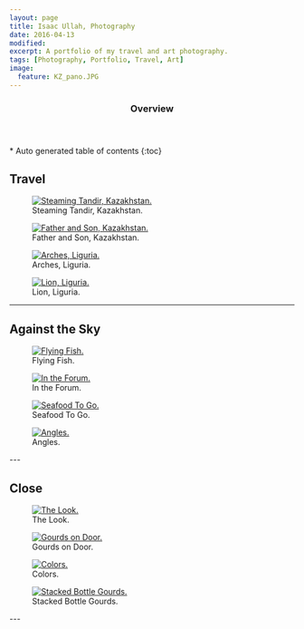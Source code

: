```yaml
---
layout: page
title: Isaac Ullah, Photography
date: 2016-04-13
modified: 
excerpt: A portfolio of my travel and art photography. 
tags: [Photography, Portfolio, Travel, Art]
image:
  feature: KZ_pano.JPG
---
```

<section id="table-of-contents" class="toc">
  <header>
    <h3>Overview</h3>
  </header>
<div id="drawer" markdown="1">
*  Auto generated table of contents
{:toc}
</div>
</section><!-- /#table-of-contents -->

## Travel

<figure>
	<a href="https://www.flickr.com/photos/isaacullah/24627290396/in/dateposted-public/"><img src="https://www.flickr.com/photos/isaacullah/24627290396/in/dateposted-public/" alt="Steaming Tandir, Kazakhstan."></a>
	<figcaption>Steaming Tandir, Kazakhstan.</figcaption>
</figure>

<figure>
	<a href="https://www.flickr.com/photos/isaacullah/24026696953/in/dateposted-public/"><img src="https://www.flickr.com/photos/isaacullah/24026696953/in/dateposted-public/" alt="Father and Son, Kazakhstan."></a>
	<figcaption>Father and Son, Kazakhstan.</figcaption>
</figure>

<figure>
	<a href="https://www.flickr.com/photos/isaacullah/24071899310/in/dateposted-public/"><img src="https://www.flickr.com/photos/isaacullah/24071899310/in/dateposted-public/" alt="Arches, Liguria."></a>
	<figcaption>Arches, Liguria.</figcaption>
</figure>

<figure>
	<a href="https://www.flickr.com/photos/isaacullah/24536906761/in/dateposted-public/"><img src="https://www.flickr.com/photos/isaacullah/24536906761/in/dateposted-public/" alt="Lion, Liguria."></a>
	<figcaption>Lion, Liguria.</figcaption>
</figure>

---

## Against the Sky

<figure>
	<a href="https://www.flickr.com/photos/isaacullah/23754498743/in/album-72157663554877675/"><img src="https://www.flickr.com/photos/isaacullah/23754498743/in/album-72157663554877675/" alt="Flying Fish."></a>
	<figcaption>Flying Fish.</figcaption>
</figure>

<figure>
	<a href="https://www.flickr.com/photos/isaacullah/24653509425/in/album-72157663554877675/"><img src="https://www.flickr.com/photos/isaacullah/24653509425/in/album-72157663554877675/" alt="In the Forum."></a>
	<figcaption>In the Forum.</figcaption>
</figure>

<figure>
	<a href="https://www.flickr.com/photos/isaacullah/23753108354/in/album-72157663554877675/"><img src="https://www.flickr.com/photos/isaacullah/23753108354/in/album-72157663554877675/" alt="Seafood To Go."></a>
	<figcaption>Seafood To Go.</figcaption>
</figure>

<figure>
	<a href="https://www.flickr.com/photos/isaacullah/24326425969/in/album-72157663554877675/"><img src="https://www.flickr.com/photos/isaacullah/24326425969/in/album-72157663554877675/" alt="Angles."></a>
	<figcaption>Angles.</figcaption>
</figure>
---

## Close

<figure>
	<a href="https://www.flickr.com/photos/isaacullah/24914613934/in/dateposted-public/"><img src="https://www.flickr.com/photos/isaacullah/24914613934/in/dateposted-public/" alt="The Look."></a>
	<figcaption>The Look.</figcaption>
</figure>

<figure>
	<a href="https://www.flickr.com/photos/isaacullah/24510771712/in/dateposted-public/"><img src="https://www.flickr.com/photos/isaacullah/24510771712/in/dateposted-public/" alt="Gourds on Door."></a>
	<figcaption>Gourds on Door.</figcaption>
</figure>

<figure>
	<a href="https://www.flickr.com/photos/isaacullah/24715054585/in/dateposted-public/"><img src="https://www.flickr.com/photos/isaacullah/24715054585/in/dateposted-public/" alt="Colors."></a>
	<figcaption>Colors.</figcaption>
</figure>

<figure>
	<a href="https://www.flickr.com/photos/isaacullah/23753118124/in/dateposted-public/"><img src="https://www.flickr.com/photos/isaacullah/23753118124/in/dateposted-public/" alt="Stacked Bottle Gourds."></a>
	<figcaption>Stacked Bottle Gourds.</figcaption>
</figure>
---



